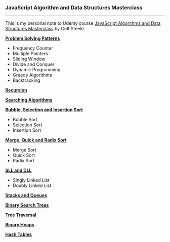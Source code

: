 ### JavaScript Algorithm and Data Structures Masterclass

---

This is my personal note to Udemy course [JavaScript Algorithms and Data Structures Masterclass](git@github.com:fentybit/dsa_js_coltsteele.git) by Colt Steele.

**[Problem Solving Patterns](01_problem_solving_patterns.js)**

- Frequency Counter
- Multiple Pointers
- Sliding Window
- Divide and Conquer
- Dynamic Programming
- Greedy Algorithms
- Backtracking

**[Recursion](02_recursion.js)**

**[Searching Algorithms](03_searching_algorithms.js)**

**[Bubble, Selection and Insertion Sort](04_bubble_selection_insertion_sort.js)**

- Bubble Sort
- Selection Sort
- Insertion Sort

**[Merge, Quick and Radix Sort](05_merge_quick_radix_sort.js)**

- Merge Sort
- Quick Sort
- Radix Sort

**[SLL and DLL](06_dsa_sll_dll.js)**

- Singly Linked List
- Doubly Linked List

**[Stacks and Queues](07_stacks_queues.js)**

**[Binary Search Trees](08_binary_search_trees.js)**

**[Tree Traversal](09_tree_traversal.js)**

**[Binary Heaps](10_binary_heaps.js)**

**[Hash Tables](11_hash_tables.js)**
